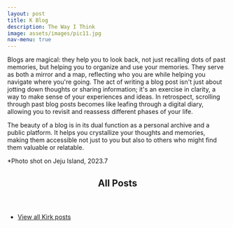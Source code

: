 ```yaml
---
layout: post
title: K Blog
description: The Way I Think
image: assets/images/pic11.jpg
nav-menu: true
---
```


Blogs are magical: they help you to look back, not just recalling dots of past memories, but helping you to organize and use your memories. They serve as both a mirror and a map, reflecting who you are while helping you navigate where you're going. The act of writing a blog post isn't just about jotting down thoughts or sharing information; it's an exercise in clarity, a way to make sense of your experiences and ideas. In retrospect, scrolling through past blog posts becomes like leafing through a digital diary, allowing you to revisit and reassess different phases of your life. 

The beauty of a blog is in its dual function as a personal archive and a public platform. It helps you crystallize your thoughts and memories, making them accessible not just to you but also to others who might find them valuable or relatable.

*Photo shot on Jeju Island, 2023.7

<!-- Three -->

<section id="three">
	<div class="inner">
		<header class="major">
			<h2>All Posts</h2>
		</header>
		<p></p>
		<ul class="actions">
			<li><a href="all_posts.html" class="button next">View all Kirk posts</a></li>
		</ul>
	</div>
</section>


